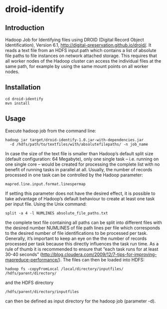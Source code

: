 droid-identify
==============

Introduction
------------

Hadoop Job for Identifying files using  DROID (Digital Record Object 
Identification), Version 6.1, http://digital-preservation.github.io/droid/. 
It reads a text file from an HDFS input path which contains a list of absolute 
file paths to file instances on network attached storage. This requires that all 
worker nodes of the Hadoop cluster can access the individual files at the
same path, for example by using the same mount points on all worker nodes.

Installation
------------

    cd droid-identify
    mvn install

Usage
-----

Execute hadoop job from the command line:

    hadoop jar target/droid-identify-1.0.jar-with-dependencies.jar 
      -d /hdfs/path/to/textfiles/with/absolutefilepaths/ -n job_name

In case the size of the text file is smaller than Hadoop’s default split size 
(default configuration: 64 Megabyte), only one single task – i.e. running on 
one single core – would be created for processing the complete list with no 
benefit of running tasks in parallel at all.
Usually, the number of records processed in one task can be controlled by the 
Hadoop parameter:  

    mapred.line.input.format.linespermap

If setting this parameter does not have the desired effect, it is possible to 
take advantage of Hadoop’s default behaviour to create at least one task per 
input file. Using the Unix command:

    split -a 4 -l NUMLINES absolute_file_paths.txt

the complete text file containing all paths can be split into different files 
with the desired number NUMLINES of file path lines per file which corresponds 
to the desired number of file identifications to be processed per task.
Generally, it’s important to keep an eye on the the number of records processed 
per task because this directly influences the task run time. As a rule of thumb 
it is recommended to ensure that “each task runs for at least 30-40 seconds” 
(http://blog.cloudera.com/2009/12/7-tips-for-improving-mapreduce-performance/).
The files can then be loaded into HDFS: 

    hadoop fs -copyFromLocal /local/directory/inputfiles/ /hdfs/parent/directory/

and the HDFS directory

    /hdfs/parent/directory/inputfiles

can then be defined as input directory for the hadoop job (parameter -d).